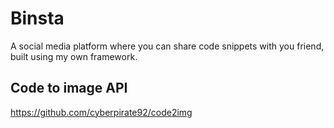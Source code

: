 # Binsta
A social media platform where you can share code snippets with you friend, built using my own framework.

## Code to image API
https://github.com/cyberpirate92/code2img